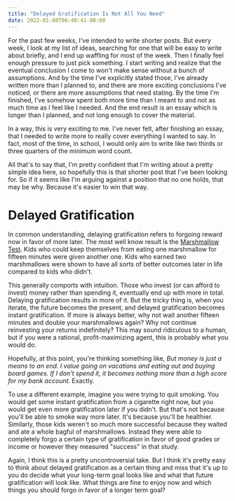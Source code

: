 ```yaml
---
title: "Delayed Gratification Is Not All You Need"
date: 2022-01-08T06:40:41-08:00
---
```


For the past few weeks, I've intended to write shorter posts.
But every week, I look at my list of ideas, searching for one that will be easy to write about briefly, and I end up waffling for most of the week.
Then I finally feel enough pressure to just pick something.
I start writing and realize that the eventual conclusion I come to won't make sense without a bunch of assumptions.
And by the time I've explicitly stated those, I've already written more than I planned to, and there are more exciting conclusions I've noticed, or there are more assumptions that need stating.
By the time I'm finished, I've somehow spent both more time than I meant to and not as much time as I feel like I needed.
And the end result is an essay which is longer than I planned, and not long enough to cover the material.

In a way, this is very exciting to me.
I've never felt, after finishing an essay, that I needed to write more to really cover everything I wanted to say.
In fact, most of the time, in school, I would only aim to write like two thirds or three quarters of the minimum word count.

All that's to say that, I'm pretty confident that I'm writing about a pretty simple idea here, so hopefully this is that shorter post that I've been looking for.
So if it seems like I'm arguing against a position that no one holds, that may be why.
Because it's easier to win that way.

# Delayed Gratification

In common understanding, delaying gratification refers to forgoing reward now in favor of more later.
The most well know result is the [Marshmallow Test](https://www.youtube.com/watch?v=M0yhHKWUa0g).
Kids who could keep themselves from eating one marshmallow for fifteen minutes were given another one.
Kids who earned two marshmallows were shown to have all sorts of better outcomes later in life compared to kids who didn't.

This generally comports with intuition.
Those who invest (or can afford to invest) money rather than spending it, eventually end up with more in total.
Delaying gratification results in more of it.
But the tricky thing is, when you iterate, the future becomes the present, and delayed gratification becomes instant gratification.
If more is always better, why not wait another fifteen minutes and double your marshmallows again?
Why not continue reinvesting your returns indefinitely?
This may sound ridiculous to a human, but if you were a rational, profit-maximizing agent, this is probably what you would do.

Hopefully, at this point, you're thinking something like, *But money is just a means to an end.
I value going on vacations and eating out and buying board games.
If I don't spend it, it becomes nothing more than a high score for my bank account.*
Exactly.

To use a different example, imagine you were trying to quit smoking.
You would get some instant gratification from a cigarette right now, but you would get even more gratification later if you didn't.
But that's not because you'll be able to smoke way more later.
It's because you'll be healthier.
Similarly, those kids weren't so much more successful because they waited and ate a whole bagful of marshmallows.
Instead they were able to completely forgo a certain type of gratification in favor of good grades or income or however they measured "success" in that study.

Again, I think this is a pretty uncontroversial take.
But I think it's pretty easy to think about delayed gratification as a certain thing and miss that it's up to you do decide what your long-term goal looks like and what that future gratification will look like.
What things are fine to enjoy now and which things you should forgo in favor of a longer term goal?
